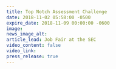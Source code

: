 ```yaml
---
title: Top Notch Assessment Challenge
date: 2018-11-02 05:58:00 -0500
expire_date: 2018-11-09 00:00:00 -0600
image:
news_image_alt:
article_lead: Job Fair at the SEC
video_content: false
video_link:
press_release: true
---
```

